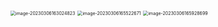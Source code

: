 <img src="D:\1.Study\Typora\picture\image-20230306163024823.png" alt="image-20230306163024823" style="zoom: 50%;" />

<img src="D:\1.Study\Typora\picture\image-20230306165522671.png" alt="image-20230306165522671" style="zoom:50%;" />

<img src="D:\1.Study\Typora\picture\image-20230306165928699.png" alt="image-20230306165928699" style="zoom:50%;" />